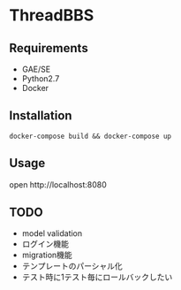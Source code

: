 # ThreadBBS
## Requirements
* GAE/SE
* Python2.7
* Docker

## Installation
```
docker-compose build && docker-compose up
```

## Usage
open http://localhost:8080

## TODO
* model validation
* ログイン機能
* migration機能
* テンプレートのパーシャル化
* テスト時に1テスト毎にロールバックしたい
